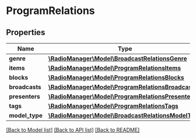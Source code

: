 # ProgramRelations

## Properties
Name | Type | Description | Notes
------------ | ------------- | ------------- | -------------
**genre** | [**\RadioManager\Model\BroadcastRelationsGenre**](BroadcastRelationsGenre.md) |  | [optional] 
**items** | [**\RadioManager\Model\ProgramRelationsItems**](ProgramRelationsItems.md) |  | [optional] 
**blocks** | [**\RadioManager\Model\ProgramRelationsBlocks**](ProgramRelationsBlocks.md) |  | [optional] 
**broadcasts** | [**\RadioManager\Model\ProgramRelationsBroadcasts**](ProgramRelationsBroadcasts.md) |  | [optional] 
**presenters** | [**\RadioManager\Model\ProgramRelationsPresenters**](ProgramRelationsPresenters.md) |  | [optional] 
**tags** | [**\RadioManager\Model\ProgramRelationsTags**](ProgramRelationsTags.md) |  | [optional] 
**model_type** | [**\RadioManager\Model\BroadcastRelationsModelType**](BroadcastRelationsModelType.md) |  | [optional] 

[[Back to Model list]](../README.md#documentation-for-models) [[Back to API list]](../README.md#documentation-for-api-endpoints) [[Back to README]](../README.md)


